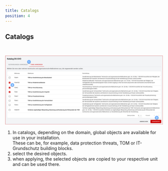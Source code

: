 ```yaml
---
title: Catalogs
position: 4
---
```


## Catalogs

<br>

![catalogs](media/veo_catalogues.de.png)

1. In catalogs, depending on the domain, global objects are available for use in your installation. <br>These can be, for example, data protection threats, TOM or IT-Grundschutz building blocks.
1. select the desired objects.
1. when applying, the selected objects are copied to your respective unit and can be used there.
